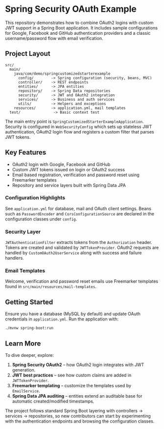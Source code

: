 # Spring Security OAuth Example

This repository demonstrates how to combine OAuth2 logins with custom JWT support in a Spring Boot application. It includes sample configurations for Google, Facebook and GitHub authentication providers and a classic username/password flow with email verification.

## Project Layout

```
src/
  main/
    java/com/demo/springcustomizedstarterexample
      config/        -> Spring configuration (security, beans, MVC)
      controller/    -> REST endpoints
      entities/      -> JPA entities
      repository/    -> Spring Data repositories
      security/      -> JWT and OAuth2 integration
      services/      -> Business and auth services
      utils/         -> Helpers and exceptions
    resources/       -> application.yml, mail templates
  test/               -> Basic context test
```

The main entry point is `SpringCustomizedStarterExampleApplication`. Security is configured in `WebSecurityConfig` which sets up stateless JWT authentication, OAuth2 login flow and registers a custom filter that parses JWT tokens.

## Key Features

- OAuth2 login with Google, Facebook and GitHub
- Custom JWT tokens issued on login or OAuth2 success
- Email based registration, verification and password reset using Freemarker templates
- Repository and service layers built with Spring Data JPA

### Configuration Highlights

See `application.yml` for database, mail and OAuth client settings. Beans such as `PasswordEncoder` and `CorsConfigurationSource` are declared in the configuration classes under `config`.

### Security Layer

`JWTAuthenticationFilter` extracts tokens from the `Authorization` header. Tokens are created and validated by `JWTTokenProvider`. OAuth2 requests are handled by `CustomOAuth2UserService` along with success and failure handlers.

### Email Templates

Welcome, verification and password reset emails use Freemarker templates found in `src/main/resources/mail-templates`.

## Getting Started

Ensure you have a database (MySQL by default) and update OAuth credentials in `application.yml`. Run the application with:

```bash
./mvnw spring-boot:run
```

## Learn More

To dive deeper, explore:

1. **Spring Security OAuth2** – how OAuth2 login integrates with JWT generation.
2. **JWT best practices** – see how custom claims are added in `JWTTokenProvider`.
3. **Freemarker templating** – customize the templates used by `EmailService`.
4. **Spring Data JPA auditing** – entities extend an auditable base for automatic created/modified timestamps.

The project follows standard Spring Boot layering with controllers → services → repositories, so new contributors can start by experimenting with the authentication endpoints and browsing the configuration classes.


